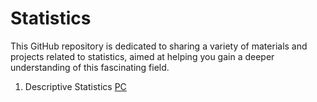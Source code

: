 # Statistics

This GitHub repository is dedicated to sharing a variety of materials and projects related to statistics, aimed at helping you gain a deeper understanding of this fascinating field.

1. Descriptive Statistics [PC](./01_descriptive_statistics.ipynb)
